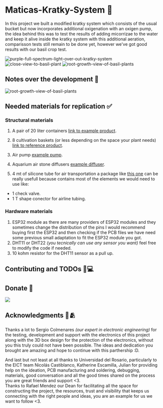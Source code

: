 # Maticas-Kratky-System 🌱

In this project we built a modified kratky system which consists of the usual bucket but now incorporates additional oxigenation with an oxigen pump, the idea behind this was to test the results of adding micorrizae to the water and keep it alive inside the kratky system with this additional aeration, comparisson tests still remain to be done yet, however we've got good results with our basil crop test.


![purple-full-spectrum-light-over-out-kratky-system](./docs/1.JPG)
![close-view-to-basil-plant](./docs/2.JPG)
![root-growth-view-of-basil-plants](./docs/5.JPG)

## Notes over the development 📝
![root-growth-view-of-basil-plants](./docs/6.JPG)



## Needed materials for replication ✅
### Structural materials

1. A pair of 20 liter containers [link to example product](https://articulo.mercadolibre.com.co/MCO-861436425-set-x-10-balde-cunete-20-litros-_JM#position=3&search_layout=stack&type=item&tracking_id=a9eae8bf-e021-4639-ab13-fa13d58bef19).

2. 8 cultivation baskets (or less depending on the space your plant needs) [link to reference product](https://www.amazon.com/Hydroponic-Plastic-Cultivation-Planting-Gardening/dp/B08R8LMF6L/ref=sr_1_2?crid=33OS09TYPPLFV&dib=eyJ2IjoiMSJ9.NfalgvycNBMZZM1CF_ESWtjJ-_G-A7rY25RSB5krQUKKu4zvjQOSep1QU8vNXbIBJZi8SxxX1UX_PGTqu9Y3c_O0HlxBX3RvG88J899UqGv6HMJnEB2_HnzHph0q5utguDc6kE3GUgI9agA3PfEJ_iiaWEtEIZAs9WypR67XA2uo8wHGvai6LVUqicH2mOItq_8Ez5xifLfuTdL25kr9XqGLHVQyb09th7wc6r4y1ZBvvjbuNm3003uHhowcbKyp5Qu8dFGKMpfdHdC23SAWrEkK7mI-vT8sbuXWG8rCJaw.tj7JQEGJlyXKRcYd60H6Gh8BUas8VBsp5r49KVKrqL0&dib_tag=se&keywords=cultivation%2Bbaskets&qid=1711304922&sprefix=cultivation%2Bbaskets%2B%2Caps%2C162&sr=8-2&th=1).

3. Air pump [example pump](https://articulo.mercadolibre.com.co/MCO-828833010-motor-acuario-bomba-aire-oxigenador-pecera-sin-ruido-acuario-_JM#is_advertising=true&position=1&search_layout=stack&type=pad&tracking_id=4d639074-c1e2-48ae-9c66-dc5a935c168f&is_advertising=true&ad_domain=VQCATCORE_LST&ad_position=1&ad_click_id=MjVmMDlmNWUtZmMyNC00NzI5LTg3YzItYTk3ZTJmMmUyZjk0).


4. Aquarium air stone diffusers [example diffuser](https://www.amazon.com/Aquarium-Cylinder-Accessories-Aquariums-Hydroponics/dp/B0B5R4DPP4/ref=sr_1_1?crid=1SMPKYZOVELAB&dib=eyJ2IjoiMSJ9.bYox5_LtqWn6su9Wdz4MGksotg5drfPjVbRpfjfV-7IkkrKw_FJmMDLzeYbfXDuNSDt3veWC0XFa6AAccKDn4vQ9qUUU_1QssylXTpPmLcpmMjAbBRaPriJj0xX9hwzNj1CgQbNfhM-tdzv_dWbigJumpz4xnGMrJDGax5xlCFdexQzCXAT5YXj7lvunnvkJHUjLtX1joVtqP0F6c_U1M5tq5ApRwxZfF3eH2JOzDfbZmkIhMfIV7i76dDQLvMg87O9z_dMmFcrkJMMKWhZCCJYrFKIK8w6_JuF3CszubyE.QtLIYJUgAqKs_8v_JvBkuVRv9JHkySblDV2VH8DHTeQ&dib_tag=se&keywords=piedra+difusora+de+ox%C3%ADgeno&qid=1711305222&sprefix=piedra+difusora+de+oxigeno%2Caps%2C150&sr=8-1).

5. 4 mt of silicone tube for air transportation a package like [this one](https://www.amazon.com/Airline-Tubing-Stones-Control-Connectors/dp/B0858ZSP7K/ref=sr_1_3_sspa?crid=3TNESZ93WISKB&dib=eyJ2IjoiMSJ9.sovKH5NJyHOsVmWs2hz6Ht_xFCxORp2X05G5TDa6q2JQL-1VMc0XH-OhBPIdIPjZ2DMqbKdpTYkqdIbC02VWXG6vzabmX_h4eCJGbAI5AEbuA0WyAUsYs2vwRpNiP3D_Uj2Xd3s59SmZShHrKvqzM49QpDzE4bv0fL98o1GpvlKIro7D_Pzl-cutH3pGB4XjRDQpezad1O4Es-3m8iUo_O30XGFjgO5_aJhEMZxsqeP4P3fVncNYsYNqrbthmLjemEVkY4FUC9LfnoOSpl9v1yswrIK7IoVrgauFSmWxGwA.nyoMq-X0ltysEeeU2XZvxWpWu1KCDNhN9zuVRrFSeos&dib_tag=se&keywords=silicone+aquarium+air+tubing&qid=1711305793&sprefix=aquarium+silicone+tub%2Caps%2C180&sr=8-3-spons&sp_csd=d2lkZ2V0TmFtZT1zcF9hdGY&psc=1) can be really usefull because contains most of the elements we would need to use like:
- 1 check valve.
- 1 T shape conector for airline tubing. 

### Hardware materials

1. ESP32 module as there are many providers of ESP32 modules and they sometimes change the distribution of the pins I would recommend buying first the ESP32 and then checking if the PCB files we have need some previous small adaptation to fit the ESP32 module you got.
2. DHT11 or DHT22 _(you tecnically can use any sensor you want)_ feel free to modify the code if needed.
3. 10 kohm resistor for the DHT11 sensor as a pull up. 


## Contributing and TODOs 🔨💻

## Donate 💸

![](./docs/4.JPG)

## Acknowledgments 🤝🫂

Thanks a lot to Sergio Colmenares _(our expert in electronic engineering)_ for the testing, development and support with the electronics of this project along with the 3D box design for the protection of the electronics, without you this truly could not have been possible. The ideas and dedication you brought are amazing and hope to continue with this parthership :D.

And last but not least at all thanks to Universidad del Rosario, particularly to the EICT team Nicolás Castiblanco, Katherine Escamilla, Julian for providing help on the ideation, PCB manufacturing and soldering, debugging, materials, good conversation and all the good times shared on the process you are great friends and support <3.      
Thanks to Rafael Mendez our Dean for facilitating all the space for constructing the project, the resources, trust and visibility that keeps us connecting with the right people and ideas, you are an example for us we want to follow <3.

